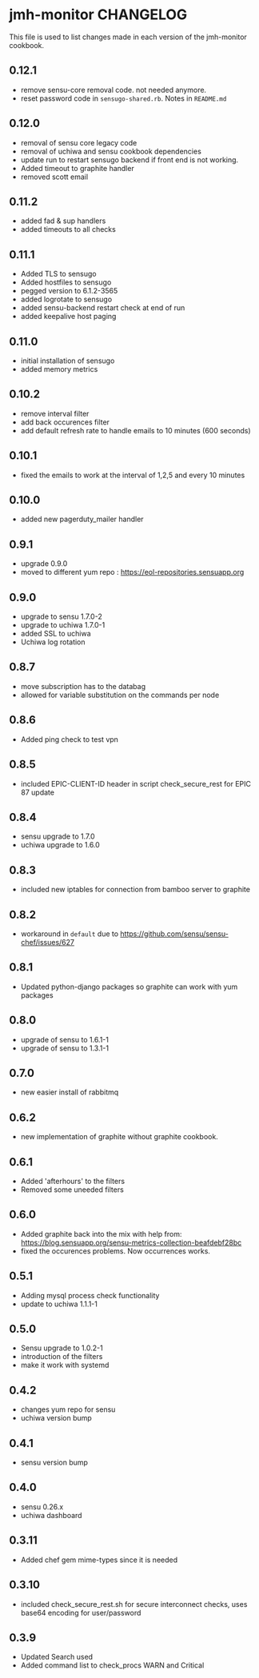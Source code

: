 jmh-monitor CHANGELOG
======================

This file is used to list changes made in each version of the jmh-monitor cookbook.

0.12.1
------
- remove sensu-core removal code.  not needed anymore.
- reset password code in `sensugo-shared.rb`.  Notes in `README.md`


0.12.0
--------
- removal of sensu core legacy code
- removal of uchiwa and sensu cookbook dependencies
- update run to restart sensugo backend if front end is not working.
- Added timeout to graphite handler
- removed scott email

0.11.2
------
- added fad & sup handlers
- added timeouts to all checks

0.11.1
------
- Added TLS to sensugo
- Added hostfiles to sensugo
- pegged version to 6.1.2-3565
- added logrotate to sensugo
- added sensu-backend restart check at end of run 
- added keepalive host paging

0.11.0
-------
- initial installation of sensugo
- added memory metrics


0.10.2
--------
- remove interval filter
- add back occurences filter
- add default refresh rate to handle emails to 10 minutes (600 seconds)

0.10.1
---------
- fixed the emails to work at the interval of 1,2,5 and every 10 minutes

0.10.0
------
- added new pagerduty_mailer handler

0.9.1
-----
- upgrade 0.9.0 
- moved to different yum repo : https://eol-repositories.sensuapp.org

0.9.0
-----
- upgrade to sensu 1.7.0-2
- upgrade to uchiwa 1.7.0-1
- added SSL to uchiwa
- Uchiwa log rotation

0.8.7
------
- move subscription has to the databag 
- allowed for variable substitution on the commands per node

0.8.6
-----
- Added ping check to test vpn

0.8.5
----- 
- included EPIC-CLIENT-ID header in script check_secure_rest for EPIC 87 update

0.8.4
-----
- sensu upgrade to 1.7.0
- uchiwa upgrade to 1.6.0

0.8.3
-----
- included new iptables for connection from bamboo server to graphite

0.8.2
-----
- workaround in `default` due to https://github.com/sensu/sensu-chef/issues/627

0.8.1
-----
-  Updated python-django packages so graphite can work with yum packages

0.8.0
-----
- upgrade of sensu to 1.6.1-1
- upgrade of sensu to 1.3.1-1

0.7.0
-----
- new easier install of rabbitmq

0.6.2
-----
- new implementation of graphite without graphite cookbook.

0.6.1
-----
- Added 'afterhours' to the filters
- Removed some uneeded filters

0.6.0
-----
- Added graphite back into the mix with help from: https://blog.sensuapp.org/sensu-metrics-collection-beafdebf28bc
- fixed the occurences problems.  Now occurrences works.


0.5.1
-----
- Adding mysql process check functionality
- update to uchiwa 1.1.1-1

0.5.0
------
- Sensu upgrade to 1.0.2-1
- introduction of the filters
- make it work with systemd

0.4.2
----
- changes yum repo for sensu
- uchiwa version bump

0.4.1
------
- sensu version bump

0.4.0
-----
- sensu 0.26.x
- uchiwa dashboard

0.3.11
------
- Added chef gem mime-types since it is needed

0.3.10
------
- included check_secure_rest.sh for secure interconnect checks, uses base64 encoding for user/password

0.3.9
-----
- Updated Search used
- Added command list to check_procs WARN and Critical